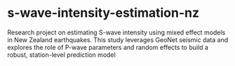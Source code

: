 # s-wave-intensity-estimation-nz
Research project on estimating S-wave intensity using mixed effect models in New Zealand earthquakes. This study leverages GeoNet seismic data and explores the role of P-wave parameters and random effects to build a robust, station-level prediction model
